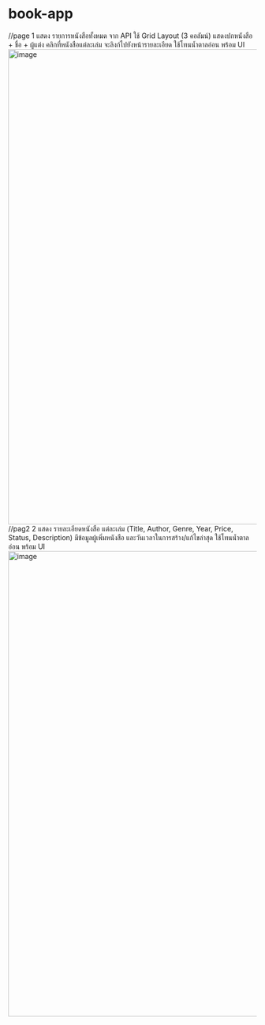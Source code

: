 # book-app
//page 1
แสดง รายการหนังสือทั้งหมด จาก API
ใช้ Grid Layout (3 คอลัมน์) แสดงปกหนังสือ + ชื่อ + ผู้แต่ง
คลิกที่หนังสือแต่ละเล่ม จะลิงก์ไปยังหน้ารายละเอียด
ใช้โทนน้ำตาลอ่อน พร้อม UI 
<img width="1919" height="963" alt="image" src="https://github.com/user-attachments/assets/ece5edbe-a73a-4dbb-b78a-5a8d8a7640cf" />
//pag2 2
แสดง รายละเอียดหนังสือ แต่ละเล่ม (Title, Author, Genre, Year, Price, Status, Description)
มีข้อมูลผู้เพิ่มหนังสือ และวันเวลาในการสร้าง/แก้ไขล่าสุด
ใช้โทนน้ำตาลอ่อน พร้อม UI 
<img width="1896" height="943" alt="image" src="https://github.com/user-attachments/assets/f381093e-b5b8-4e8f-a787-b9b2dccf71e5" />



